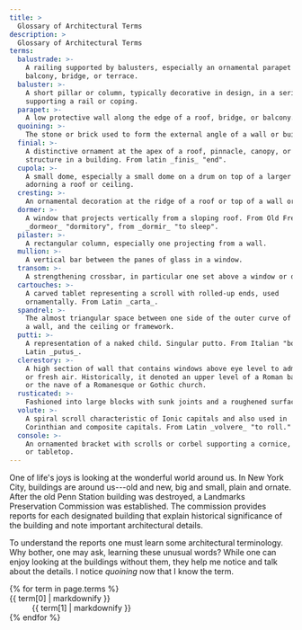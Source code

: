 ```yaml
---
title: >
  Glossary of Architectural Terms
description: >
  Glossary of Architectural Terms
terms:
  balustrade: >-
    A railing supported by balusters, especially an ornamental parapet on a
    balcony, bridge, or terrace.
  baluster: >-
    A short pillar or column, typically decorative in design, in a series
    supporting a rail or coping.
  parapet: >-
    A low protective wall along the edge of a roof, bridge, or balcony.
  quoining: >-
    The stone or brick used to form the external angle of a wall or building.
  finial: >-
    A distinctive ornament at the apex of a roof, pinnacle, canopy, or similar
    structure in a building. From latin _finis_ "end".
  cupola: >-
    A small dome, especially a small dome on a drum on top of a larger dome,
    adorning a roof or ceiling.
  cresting: >-
    An ornamental decoration at the ridge of a roof or top of a wall or screen.
  dormer: >-
    A window that projects vertically from a sloping roof. From Old French
    _dormeor_ "dormitory", from _dormir_ "to sleep".
  pilaster: >-
    A rectangular column, especially one projecting from a wall.
  mullion: >-
    A vertical bar between the panes of glass in a window.
  transom: >-
    A strengthening crossbar, in particular one set above a window or door.
  cartouches: >-
    A carved tablet representing a scroll with rolled-up ends, used
    ornamentally. From Latin _carta_.
  spandrel: >-
    The almost triangular space between one side of the outer curve of an arch,
    a wall, and the ceiling or framework.
  putti: >-
    A representation of a naked child. Singular putto. From Italian "boy", from
    Latin _putus_.
  clerestory: >-
    A high section of wall that contains windows above eye level to admit light
    or fresh air. Historically, it denoted an upper level of a Roman basilica
    or the nave of a Romanesque or Gothic church.
  rusticated: >-
    Fashioned into large blocks with sunk joints and a roughened surface.
  volute: >-
    A spiral scroll characteristic of Ionic capitals and also used in
    Corinthian and composite capitals. From Latin _volvere_ "to roll."
  console: >-
    An ornamented bracket with scrolls or corbel supporting a cornice, shelf,
    or tabletop.
---
```


One of life's joys is looking at the wonderful world around us. In New York City, buildings are around us---old and new, big and small, plain and ornate. After the old Penn Station building was destroyed, a Landmarks Preservation Commission was established. The commission provides reports for each designated building that explain historical significance of the building and note important architectural details.

To understand the reports one must learn some architectural terminology. Why bother, one may ask, learning these unusual words? While one can enjoy looking at the buildings without them, they help me notice and talk about the details. I notice _quoining_ now that I know the term.

<dl>
  {% for term in page.terms %}
  <dt>{{ term[0] | markdownify }}</dt>
  <dd>{{ term[1] | markdownify }}</dd>
  {% endfor %}
</dl>
